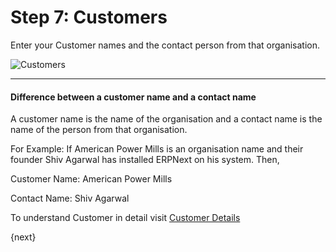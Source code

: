 <!-- add-breadcrumbs -->
# Step 7: Customers

Enter your Customer names and the contact person from that organisation.


<img alt="Customers" class="screenshot"
src="/docs/assets/img/setup-wizard/step-8.png">

---

#### Difference between a customer name and a contact name

A customer name is the name of the organisation and a contact name is the name of the person from that organisation.

For Example: If American Power Mills is an organisation name and their founder Shiv Agarwal has installed ERPNext on his system. Then,

Customer Name: American Power Mills

Contact Name:  Shiv Agarwal

To understand Customer in detail visit [Customer Details](/docs/user/manual/en/CRM/customer.html)

{next}
